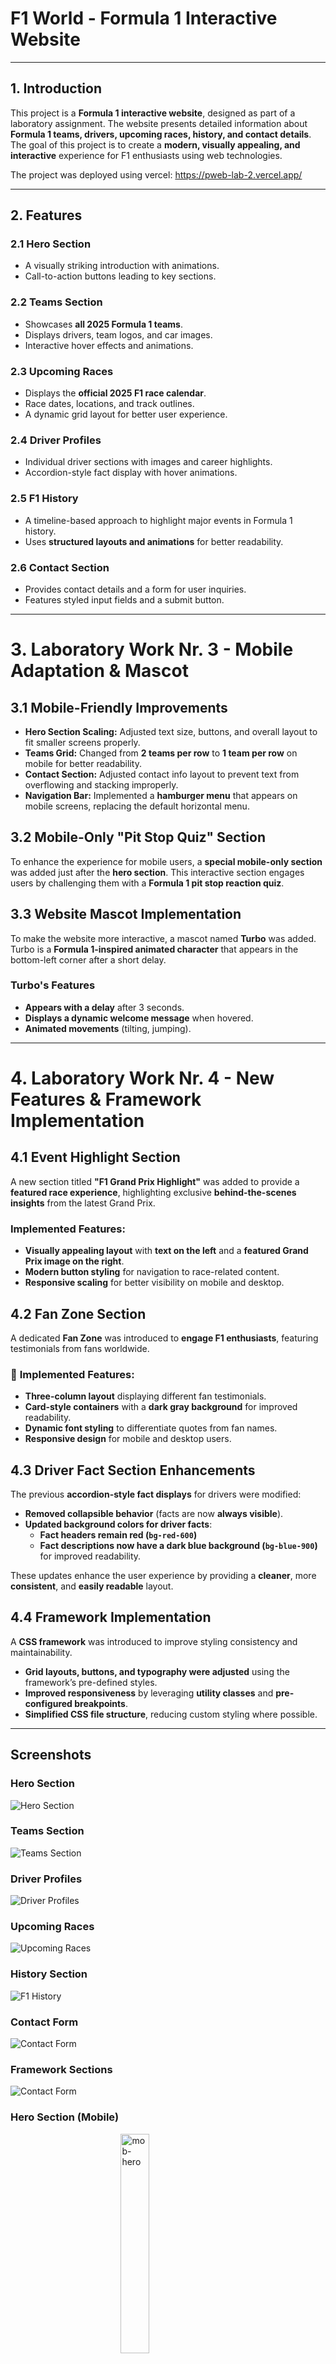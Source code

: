 # F1 World - Formula 1 Interactive Website

---

## 1. Introduction

This project is a **Formula 1 interactive website**, designed as part of a laboratory assignment. The website presents detailed information about **Formula 1 teams, drivers, upcoming races, history, and contact details**. The goal of this project is to create a **modern, visually appealing, and interactive** experience for F1 enthusiasts using web technologies.

The project was deployed using vercel: https://pweb-lab-2.vercel.app/

---

## 2. Features

### 2.1 Hero Section
- A visually striking introduction with animations.
- Call-to-action buttons leading to key sections.

### 2.2 Teams Section
- Showcases **all 2025 Formula 1 teams**.
- Displays drivers, team logos, and car images.
- Interactive hover effects and animations.

### 2.3 Upcoming Races
- Displays the **official 2025 F1 race calendar**.
- Race dates, locations, and track outlines.
- A dynamic grid layout for better user experience.

### 2.4 Driver Profiles
- Individual driver sections with images and career highlights.
- Accordion-style fact display with hover animations.

### 2.5 F1 History
- A timeline-based approach to highlight major events in Formula 1 history.
- Uses **structured layouts and animations** for better readability.

### 2.6 Contact Section
- Provides contact details and a form for user inquiries.
- Features styled input fields and a submit button.

---

# 3. Laboratory Work Nr. 3 - Mobile Adaptation & Mascot

## 3.1 Mobile-Friendly Improvements
- **Hero Section Scaling:** Adjusted text size, buttons, and overall layout to fit smaller screens properly.
- **Teams Grid:** Changed from **2 teams per row** to **1 team per row** on mobile for better readability.
- **Contact Section:** Adjusted contact info layout to prevent text from overflowing and stacking improperly.
- **Navigation Bar:** Implemented a **hamburger menu** that appears on mobile screens, replacing the default horizontal menu.

## 3.2 Mobile-Only "Pit Stop Quiz" Section
To enhance the experience for mobile users, a **special mobile-only section** was added just after the **hero section**. This interactive section engages users by challenging them with a **Formula 1 pit stop reaction quiz**.

## 3.3 Website Mascot Implementation
To make the website more interactive, a mascot named **Turbo** was added. Turbo is a **Formula 1-inspired animated character** that appears in the bottom-left corner after a short delay.

### **Turbo's Features**
- **Appears with a delay** after 3 seconds.
- **Displays a dynamic welcome message** when hovered.
- **Animated movements** (tilting, jumping).
---
# 4. Laboratory Work Nr. 4 - New Features & Framework Implementation

## 4.1 **Event Highlight Section**
A new section titled **"F1 Grand Prix Highlight"** was added to provide a **featured race experience**, highlighting exclusive **behind-the-scenes insights** from the latest Grand Prix.

### **Implemented Features:**
- **Visually appealing layout** with **text on the left** and a **featured Grand Prix image on the right**.
- **Modern button styling** for navigation to race-related content.
- **Responsive scaling** for better visibility on mobile and desktop.

## 4.2 **Fan Zone Section**
A dedicated **Fan Zone** was introduced to **engage F1 enthusiasts**, featuring testimonials from fans worldwide.

### 🔧 **Implemented Features:**
- **Three-column layout** displaying different fan testimonials.
- **Card-style containers** with a **dark gray background** for improved readability.
- **Dynamic font styling** to differentiate quotes from fan names.
- **Responsive design** for mobile and desktop users.

## 4.3 **Driver Fact Section Enhancements**
The previous **accordion-style fact displays** for drivers were modified:
- **Removed collapsible behavior** (facts are now **always visible**).
- **Updated background colors for driver facts**:
    - **Fact headers remain red (`bg-red-600`)**
    - **Fact descriptions now have a dark blue background (`bg-blue-900`)** for improved readability.

These updates enhance the user experience by providing a **cleaner**, more **consistent**, and **easily readable** layout.

## 4.4 **Framework Implementation**
A **CSS framework** was introduced to improve styling consistency and maintainability.
- **Grid layouts, buttons, and typography were adjusted** using the framework’s pre-defined styles.
- **Improved responsiveness** by leveraging **utility classes** and **pre-configured breakpoints**.
- **Simplified CSS file structure**, reducing custom styling where possible.

---

## Screenshots
### Hero Section
![Hero Section](img/screenshots/hero-section.png)
### Teams Section
![Teams Section](img/screenshots/teams-section.png)
### Driver Profiles
![Driver Profiles](img/screenshots/driver-profiles.png)
### Upcoming Races
![Upcoming Races](img/screenshots/race-calendar.png)
### History Section
![F1 History](img/screenshots/history-section.png)
### Contact Form
![Contact Form](img/screenshots/contact-form.png)
### Framework Sections
![Contact Form](img/screenshots/framework_sections.png)

### Hero Section (Mobile)
<img src="img/screenshots/hero-section-mobile.jpg" style="width:30%; display:block; margin:auto;" alt="mob-hero">

### Teams Section (Mobile Grid)
<img src="img/screenshots/teams-section-mobile.jpg" style="width:30%; display:block; margin:auto;" alt="mob-teams">

### Pit Stop Quiz (Mobile-Only)
<img src="img/screenshots/mobile-section.jpg" style="width:30%; display:block; margin:auto;" alt="quiz">

### Turbo - F1 Mascot
<img src="img/f1-mascot.png" style="width:30%; display:block; margin:auto;" alt="mascot">
